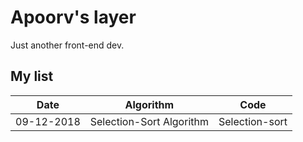 # Apoorv's layer

Just another front-end dev.

## My list

| Date       | Algorithm                | Code           |
| ---------- | ------------------------ | -------------- |
| 09-12-2018 | Selection-Sort Algorithm | Selection-sort |
